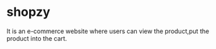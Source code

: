 # shopzy
It is an e-commerce website where users can view the product,put the product into the cart.
